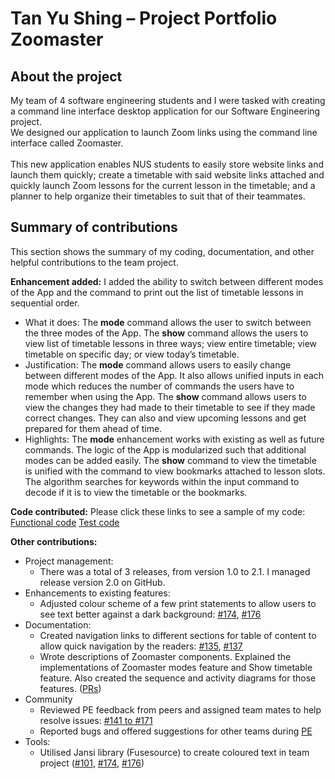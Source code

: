 # Tan Yu Shing – Project Portfolio Zoomaster

## About the project
My team of 4 software engineering students and I were tasked with creating a command line interface desktop application for our Software Engineering project.  
We designed our application to launch Zoom links using the command line interface called Zoomaster. <br></br>
This new application enables NUS students to easily store website links and launch them quickly; create a timetable with said website links attached and quickly launch Zoom lessons for the current lesson in the timetable; and a planner to help organize their timetables to suit that of their teammates.

## Summary of contributions
This section shows the summary of my coding, documentation, and other helpful contributions to the team project.

**Enhancement added:** I added the ability to switch between different modes of the App and the command to print out the list of timetable lessons in sequential order.
*	What it does: The **mode** command allows the user to switch between the three modes of the App. 
The **show** command allows the users to view list of timetable lessons in three ways; view entire timetable; view timetable on specific day; or view today’s timetable.
*	Justification: The **mode** command allows users to easily change between different modes of the App. 
It also allows unified inputs in each mode which reduces the number of commands the users have to remember when using the App. 
The **show** command allows users to view the changes they had made to their timetable to see if they made correct changes. They can also and view upcoming lessons and get prepared for them ahead of time.
*	Highlights: The **mode** enhancement works with existing as well as future commands. 
The logic of the App is modularized such that additional modes can be added easily. 
The **show** command to view the timetable is unified with the command to view bookmarks attached to lesson slots. 
The algorithm searches for keywords within the input command to decode if it is to view the timetable or the bookmarks.

**Code contributed:** Please click these links to see a sample of my code: [Functional code](https://nus-cs2113-ay2021s1.github.io/tp-dashboard/#breakdown=true&search=w11&sort=groupTitle&sortWithin=title&since=2020-09-27&timeframe=commit&mergegroup=&groupSelect=groupByRepos&checkedFileTypes=docs~functional-code~test-code~other&tabOpen=true&tabType=authorship&tabAuthor=TYS0n1&tabRepo=AY2021S1-CS2113T-W11-1%2Ftp%5Bmaster%5D&authorshipIsMergeGroup=false&authorshipFileTypes=functional-code) 
[Test code](https://nus-cs2113-ay2021s1.github.io/tp-dashboard/#breakdown=true&search=w11&sort=groupTitle&sortWithin=title&since=2020-09-27&timeframe=commit&mergegroup=&groupSelect=groupByRepos&checkedFileTypes=docs~functional-code~test-code~other&tabOpen=true&tabType=authorship&tabAuthor=TYS0n1&tabRepo=AY2021S1-CS2113T-W11-1%2Ftp%5Bmaster%5D&authorshipIsMergeGroup=false&authorshipFileTypes=test-code)

**Other contributions:**
* Project management:
    * There was a total of 3 releases, from version 1.0 to 2.1. I managed release version 2.0 on GitHub.
* Enhancements to existing features:
    * Adjusted colour scheme of a few print statements to allow users to see text better against a dark background: 
    [#174](https://github.com/AY2021S1-CS2113T-W11-1/tp/pull/174), [#176](https://github.com/AY2021S1-CS2113T-W11-1/tp/pull/176)
* Documentation:
    * Created navigation links to different sections for table of content to allow quick navigation by the readers: 
    [#135](https://github.com/AY2021S1-CS2113T-W11-1/tp/pull/135), [#137](https://github.com/AY2021S1-CS2113T-W11-1/tp/pull/137/files)
    * Wrote descriptions of Zoomaster components. Explained the implementations of Zoomaster modes feature and Show timetable feature. Also created the sequence and activity diagrams for those features. 
    ([PRs](https://github.com/AY2021S1-CS2113T-W11-1/tp/pulls?q=is%3Apr+is%3Aclosed+assignee%3ATYS0n1))
* Community
    * Reviewed PE feedback from peers and assigned team mates to help resolve issues: 
    [#141 to #171](https://github.com/AY2021S1-CS2113T-W11-1/tp/issues?q=is%3Aopen+is%3Aissue)
    * Reported bugs and offered suggestions for other teams during [PE](https://github.com/TYS0n1/ped/issues)
* Tools:
    * Utilised Jansi library (Fusesource) to create coloured text in team project 
    ([#101](https://github.com/AY2021S1-CS2113T-W11-1/tp/pull/101), 
    [#174](https://github.com/AY2021S1-CS2113T-W11-1/tp/pull/174), 
    [#176](https://github.com/AY2021S1-CS2113T-W11-1/tp/pull/176))

